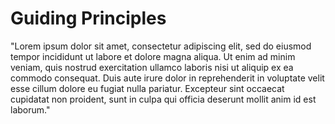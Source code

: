 # Guiding Principles

"Lorem ipsum dolor sit amet, consectetur adipiscing elit, sed do eiusmod tempor incididunt ut labore et dolore magna aliqua. Ut enim ad
minim veniam, quis nostrud exercitation ullamco laboris nisi ut aliquip ex ea commodo consequat. Duis aute irure dolor in reprehenderit
in voluptate velit esse cillum dolore eu fugiat nulla pariatur. Excepteur sint occaecat cupidatat non proident, sunt in culpa qui
officia deserunt mollit anim id est laborum."
